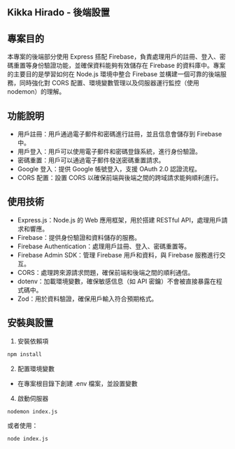 ## Kikka Hirado - 後端設置

## 專案目的
本專案的後端部分使用 Express 搭配 Firebase，負責處理用戶的註冊、登入、密碼重置等身份驗證功能，並確保資料能夠有效儲存在 Firebase 的資料庫中。專案的主要目的是學習如何在 Node.js 環境中整合 Firebase 並構建一個可靠的後端服務，同時強化對 CORS 配置、環境變數管理以及伺服器運行監控（使用 nodemon）的理解。

## 功能說明
- 用戶註冊：用戶通過電子郵件和密碼進行註冊，並且信息會儲存到 Firebase 中。
- 用戶登入：用戶可以使用電子郵件和密碼登錄系統，進行身份驗證。
- 密碼重置：用戶可以通過電子郵件發送密碼重置請求。
- Google 登入：提供 Google 帳號登入，支援 OAuth 2.0 認證流程。
- CORS 配置：設置 CORS 以確保前端與後端之間的跨域請求能夠順利進行。

## 使用技術
- Express.js：Node.js 的 Web 應用框架，用於搭建 RESTful API，處理用戶請求和響應。
- Firebase：提供身份驗證和資料儲存的服務。
- Firebase Authentication：處理用戶註冊、登入、密碼重置等。
- Firebase Admin SDK：管理 Firebase 用戶和資料，與 Firebase 服務進行交互。
- CORS：處理跨來源請求問題，確保前端和後端之間的順利通信。
- dotenv：加載環境變數，確保敏感信息（如 API 密鑰）不會被直接暴露在程式碼中。
- Zod：用於資料驗證，確保用戶輸入符合預期格式。

## 安裝與設置
1. 安裝依賴項
```sh
npm install
```
2. 配置環境變數
- 在專案根目錄下創建 .env 檔案，並設置變數
4. 啟動伺服器
```sh
nodemon index.js
```
或者使用：
```sh
node index.js
```
